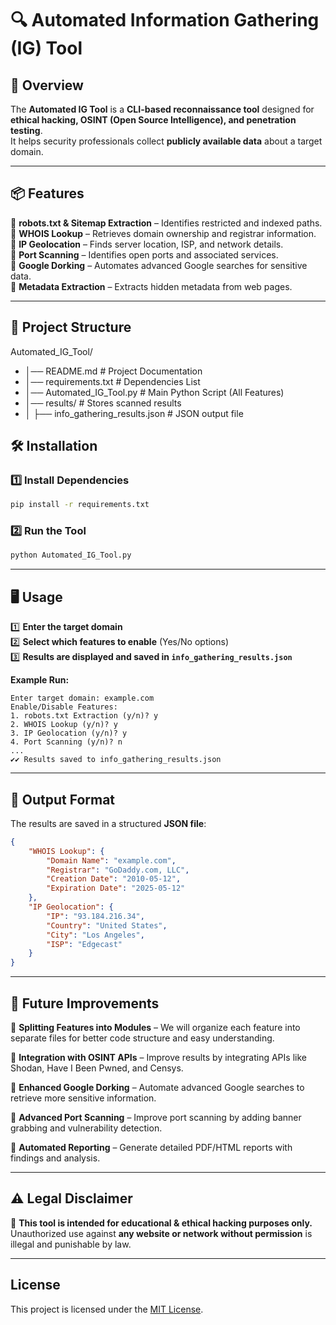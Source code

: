 # 🔍 Automated Information Gathering (IG) Tool  

## **📌 Overview**
The **Automated IG Tool** is a **CLI-based reconnaissance tool** designed for **ethical hacking, OSINT (Open Source Intelligence), and penetration testing**.  
It helps security professionals collect **publicly available data** about a target domain.

---

## **📦 Features**
🔹 **robots.txt & Sitemap Extraction** – Identifies restricted and indexed paths.  
🔹 **WHOIS Lookup** – Retrieves domain ownership and registrar information.  
🔹 **IP Geolocation** – Finds server location, ISP, and network details.  
🔹 **Port Scanning** – Identifies open ports and associated services.  
🔹 **Google Dorking** – Automates advanced Google searches for sensitive data.  
🔹 **Metadata Extraction** – Extracts hidden metadata from web pages.  

---

## 📂 Project Structure
 Automated_IG_Tool/  
- │── README.md                # Project Documentation  
- │── requirements.txt         # Dependencies List  
- │── Automated_IG_Tool.py     # Main Python Script (All Features)  
- │── results/                 # Stores scanned results  
- │   ├── info_gathering_results.json  # JSON output file 

## **🛠 Installation**
### **1️⃣ Install Dependencies**
```bash
pip install -r requirements.txt
```

### **2️⃣ Run the Tool**
```bash
python Automated_IG_Tool.py
```

---

## **🖥️ Usage**
1️⃣ **Enter the target domain**  
2️⃣ **Select which features to enable** (Yes/No options)  
3️⃣ **Results are displayed and saved in `info_gathering_results.json`**  

**Example Run:**
```
Enter target domain: example.com
Enable/Disable Features:
1. robots.txt Extraction (y/n)? y
2. WHOIS Lookup (y/n)? y
3. IP Geolocation (y/n)? y
4. Port Scanning (y/n)? n
...
✔✔ Results saved to info_gathering_results.json
```

---

## **📂 Output Format**
The results are saved in a structured **JSON file**:
```json
{
    "WHOIS Lookup": {
        "Domain Name": "example.com",
        "Registrar": "GoDaddy.com, LLC",
        "Creation Date": "2010-05-12",
        "Expiration Date": "2025-05-12"
    },
    "IP Geolocation": {
        "IP": "93.184.216.34",
        "Country": "United States",
        "City": "Los Angeles",
        "ISP": "Edgecast"
    }
}
```

---

## **🔮 Future Improvements**  

🔹 **Splitting Features into Modules** – We will organize each feature into separate files for better code structure and easy understanding.  

🔹 **Integration with OSINT APIs** – Improve results by integrating APIs like Shodan, Have I Been Pwned, and Censys.  

🔹 **Enhanced Google Dorking** – Automate advanced Google searches to retrieve more sensitive information.  

🔹 **Advanced Port Scanning** – Improve port scanning by adding banner grabbing and vulnerability detection.  

🔹 **Automated Reporting** – Generate detailed PDF/HTML reports with findings and analysis.  

---

## **⚠️ Legal Disclaimer**
🚨 **This tool is intended for educational & ethical hacking purposes only.**  
Unauthorized use against **any website or network without permission** is illegal and punishable by law.  

---

## License
This project is licensed under the [MIT License](LICENSE).
